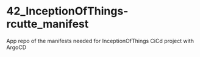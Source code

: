 # 42_InceptionOfThings-rcutte_manifest

App repo of the manifests needed for InceptionOfThings CiCd project with ArgoCD
